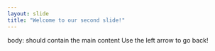 ```yaml
---
layout: slide
title: "Welcome to our second slide!"
---
```

body: should contain the main content
Use the left arrow to go back!
